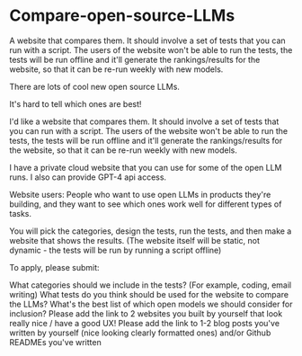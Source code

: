 # Compare-open-source-LLMs
A website that compares them. It should involve a set of tests that you can run with a script. The users of the website won't be able to run the tests, the tests will be run offline and it'll generate the rankings/results for the website, so that it can be re-run weekly with new models.


There are lots of cool new open source LLMs.

It's hard to tell which ones are best!

I'd like a website that compares them. It should involve a set of tests that you can run with a script. The users of the website won't be able to run the tests, the tests will be run offline and it'll generate the rankings/results for the website, so that it can be re-run weekly with new models.

I have a private cloud website that you can use for some of the open LLM runs. I also can provide GPT-4 api access.

Website users: People who want to use open LLMs in products they're building, and they want to see which ones work well for different types of tasks.

You will pick the categories, design the tests, run the tests, and then make a website that shows the results. (The website itself will be static, not dynamic - the tests will be run by running a script offline)

To apply, please submit:

What categories should we include in the tests? (For example, coding, email writing)
What tests do you think should be used for the website to compare the LLMs?
What's the best list of which open models we should consider for inclusion?
Please add the link to 2 websites you built by yourself that look really nice / have a good UX!
Please add the link to 1-2 blog posts you've written by yourself (nice looking clearly formatted ones) and/or Github READMEs you've written

